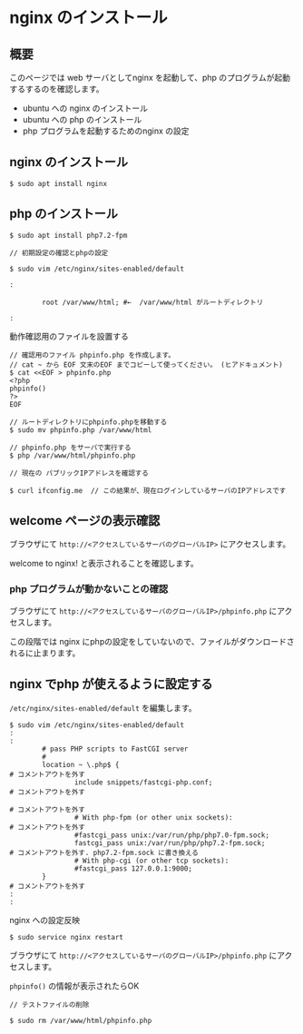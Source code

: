 # nginx のインストール

## 概要

このページでは web サーバとしてnginx を起動して、php のプログラムが起動するするのを確認します。

- ubuntu への nginx のインストール
- ubuntu への php のインストール
- php プログラムを起動するためのnginx の設定

## nginx のインストール

```
$ sudo apt install nginx
```

## php のインストール


```
$ sudo apt install php7.2-fpm
```

```
// 初期設定の確認とphpの設定

$ sudo vim /etc/nginx/sites-enabled/default 

:

        root /var/www/html; #←  /var/www/html がルートディレクトリ

:
```


動作確認用のファイルを設置する
```
// 確認用のファイル phpinfo.php を作成します。
// cat ~ から EOF 文末のEOF までコピーして使ってください。 (ヒアドキュメント)
$ cat <<EOF > phpinfo.php
<?php
phpinfo()
?>
EOF

// ルートディレクトリにphpinfo.phpを移動する
$ sudo mv phpinfo.php /var/www/html

// phpinfo.php をサーバで実行する
$ php /var/www/html/phpinfo.php

// 現在の パブリックIPアドレスを確認する

$ curl ifconfig.me  // この結果が、現在ログインしているサーバのIPアドレスです

```

## welcome ページの表示確認

ブラウザにて `http://<アクセスしているサーバのグローバルIP>` にアクセスします。

welcome to nginx! と表示されることを確認します。


###  php プログラムが動かないことの確認

ブラウザにて `http://<アクセスしているサーバのグローバルIP>/phpinfo.php` にアクセスします。

この段階では nginx にphpの設定をしていないので、ファイルがダウンロードされるに止まります。

## nginx でphp が使えるように設定する

`/etc/nginx/sites-enabled/default` を編集します。


```
$ sudo vim /etc/nginx/sites-enabled/default
:
:
        # pass PHP scripts to FastCGI server
        #
        location ~ \.php$ {                                                # コメントアウトを外す
                include snippets/fastcgi-php.conf;                         # コメントアウトを外す
                                                                           # コメントアウトを外す
                # With php-fpm (or other unix sockets):                    # コメントアウトを外す
                #fastcgi_pass unix:/var/run/php/php7.0-fpm.sock;           
                fastcgi_pass unix:/var/run/php/php7.2-fpm.sock;            # コメントアウトを外す. php7.2-fpm.sock に書き換える
                # With php-cgi (or other tcp sockets):
                #fastcgi_pass 127.0.0.1:9000;
        }                                                                  # コメントアウトを外す
:
:
```

nginx への設定反映

```
$ sudo service nginx restart
```

ブラウザにて `http://<アクセスしているサーバのグローバルIP>/phpinfo.php` にアクセスします。

`phpinfo()` の情報が表示されたらOK


```
// テストファイルの削除

$ sudo rm /var/www/html/phpinfo.php
```
